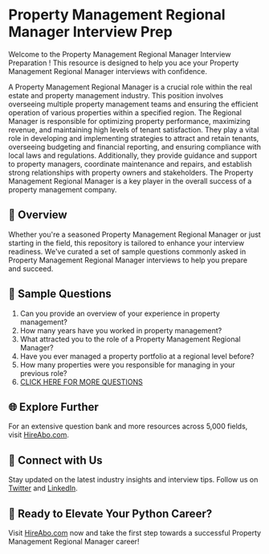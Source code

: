 # Property Management Regional Manager Interview Prep

Welcome to the Property Management Regional Manager Interview Preparation ! This resource is designed to help you ace your Property Management Regional Manager interviews with confidence.

A Property Management Regional Manager is a crucial role within the real estate and property management industry. This position involves overseeing multiple property management teams and ensuring the efficient operation of various properties within a specified region. The Regional Manager is responsible for optimizing property performance, maximizing revenue, and maintaining high levels of tenant satisfaction. They play a vital role in developing and implementing strategies to attract and retain tenants, overseeing budgeting and financial reporting, and ensuring compliance with local laws and regulations. Additionally, they provide guidance and support to property managers, coordinate maintenance and repairs, and establish strong relationships with property owners and stakeholders. The Property Management Regional Manager is a key player in the overall success of a property management company.

## 🚀 Overview

Whether you're a seasoned Property Management Regional Manager or just starting in the field, this repository is tailored to enhance your interview readiness. We've curated a set of sample questions commonly asked in Property Management Regional Manager interviews to help you prepare and succeed.

## 📝 Sample Questions

1. Can you provide an overview of your experience in property management?
2. How many years have you worked in property management?
3. What attracted you to the role of a Property Management Regional Manager?
4. Have you ever managed a property portfolio at a regional level before?
5. How many properties were you responsible for managing in your previous role?
6. [CLICK HERE FOR MORE QUESTIONS](https://hireabo.com/job/21_1_23/Property%20Management%20Regional%20Manager)

## 🌐 Explore Further

For an extensive question bank and more resources across 5,000 fields, visit [HireAbo.com](https://www.hireabo.com).

## 📱 Connect with Us

Stay updated on the latest industry insights and interview tips. Follow us on [Twitter](https://twitter.com/hireabo) and [LinkedIn](https://www.linkedin.com/in/hire-abo-3609972a8/).

## 🚀 Ready to Elevate Your Python Career?

Visit [HireAbo.com](https://www.hireabo.com) now and take the first step towards a successful Property Management Regional Manager career!